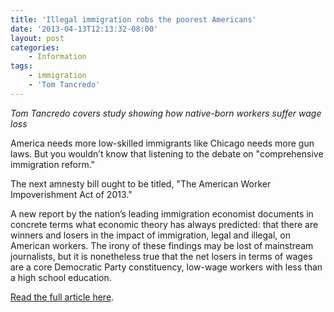 ```yaml
---
title: 'Illegal immigration robs the poorest Americans'
date: '2013-04-13T12:13:32-08:00'
layout: post
categories:
    - Information
tags:
    - immigration
    - 'Tom Tancredo'
---
```


*Tom Tancredo covers study showing how native-born workers suffer wage loss*

America needs more low-skilled immigrants like Chicago needs more gun laws. But you wouldn’t know that listening to the debate on "comprehensive immigration reform."

The next amnesty bill ought to be titled, "The American Worker Impoverishment Act of 2013."  
  
A new report by the nation’s leading immigration economist documents in concrete terms what economic theory has always predicted: that there are winners and losers in the impact of immigration, legal and illegal, on American workers. The irony of these findings may be lost of mainstream journalists, but it is nonetheless true that the net losers in terms of wages are a core Democratic Party constituency, low-wage workers with less than a high school education.

[Read the full article here](https://www.wnd.com/2013/04/illegal-immigration-robs-the-poorest-americans/#TiW1IqxE1DVv95Z1.99).